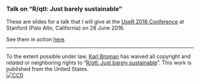 ### Talk on &ldquo;R/qtl: Just barely sustainable&rdquo;

These are slides for a talk that I will give at the
[UseR 2016 Conference](http://user2016.org) at Stanford (Palo Alto,
California) on 28 June 2016.

See them in action [here](https://www.biostat.wisc.edu/~kbroman/presentations/UseR2016.pdf).

---

To the extent possible under law,
[Karl Broman](http://github.com/kbroman)
has waived all copyright and related or neighboring rights to
&ldquo;[R/qtl: Just barely sustainable](https://github.com/kbroman/Talk_UseR2016)&rdquo;.
This work is published from the United States.
<br/>
[![CC0](http://i.creativecommons.org/p/zero/1.0/88x31.png)](http://creativecommons.org/publicdomain/zero/1.0/)
